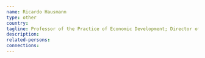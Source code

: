 ```yaml
---
name: Ricardo Hausmann
type: other
country:
tagline: Professor of the Practice of Economic Development; Director of the Center for International Development, Harvard Kennedy School
description:
related-persons:
connections:
---
```

